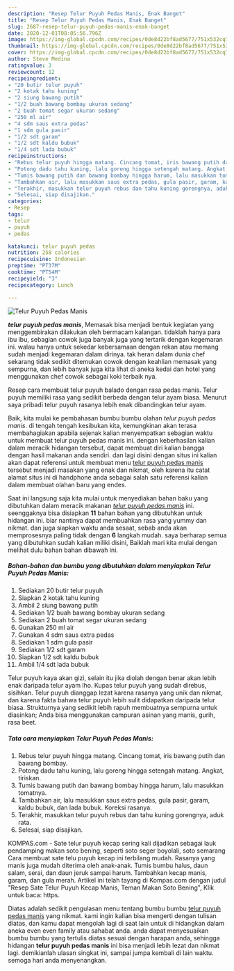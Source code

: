 ```yaml
---
description: "Resep Telur Puyuh Pedas Manis, Enak Banget"
title: "Resep Telur Puyuh Pedas Manis, Enak Banget"
slug: 2687-resep-telur-puyuh-pedas-manis-enak-banget
date: 2020-12-01T08:05:56.796Z
image: https://img-global.cpcdn.com/recipes/0de8d22bf8ad5677/751x532cq70/telur-puyuh-pedas-manis-foto-resep-utama.jpg
thumbnail: https://img-global.cpcdn.com/recipes/0de8d22bf8ad5677/751x532cq70/telur-puyuh-pedas-manis-foto-resep-utama.jpg
cover: https://img-global.cpcdn.com/recipes/0de8d22bf8ad5677/751x532cq70/telur-puyuh-pedas-manis-foto-resep-utama.jpg
author: Steve Medina
ratingvalue: 3
reviewcount: 12
recipeingredient:
- "20 butir telur puyuh"
- "2 kotak tahu kuning"
- "2 siung bawang putih"
- "1/2 buah bawang bombay ukuran sedang"
- "2 buah tomat segar ukuran sedang"
- "250 ml air"
- "4 sdm saus extra pedas"
- "1 sdm gula pasir"
- "1/2 sdt garam"
- "1/2 sdt kaldu bubuk"
- "1/4 sdt lada bubuk"
recipeinstructions:
- "Rebus telur puyuh hingga matang. Cincang tomat, iris bawang putih dan bawang bombay."
- "Potong dadu tahu kuning, lalu goreng hingga setengah matang. Angkat, tiriskan."
- "Tumis bawang putih dan bawang bombay hingga harum, lalu masukkan tomatnya."
- "Tambahkan air, lalu masukkan saus extra pedas, gula pasir, garam, kaldu bubuk, dan lada bubuk. Koreksi rasanya."
- "Terakhir, masukkan telur puyuh rebus dan tahu kuning gorengnya, aduk rata."
- "Selesai, siap disajikan."
categories:
- Resep
tags:
- telur
- puyuh
- pedas

katakunci: telur puyuh pedas 
nutrition: 258 calories
recipecuisine: Indonesian
preptime: "PT37M"
cooktime: "PT54M"
recipeyield: "3"
recipecategory: Lunch

---
```



![Telur Puyuh Pedas Manis](https://img-global.cpcdn.com/recipes/0de8d22bf8ad5677/751x532cq70/telur-puyuh-pedas-manis-foto-resep-utama.jpg)

<b><i>telur puyuh pedas manis</i></b>, Memasak bisa menjadi bentuk kegiatan yang menggembirakan dilakukan oleh bermacam kalangan. tidaklah hanya para ibu ibu, sebagian cowok juga banyak juga yang tertarik dengan kegemaran ini. walau hanya untuk sekedar kebersamaan dengan rekan atau memang sudah menjadi kegemaran dalam dirinya. tak heran dalam dunia chef sekarang tidak sedikit ditemukan cowok dengan keahlian memasak yang sempurna, dan lebih banyak juga kita lihat di aneka kedai dan hotel yang menggunakan chef cowok sebagai koki terbaik nya.

Resep cara membuat telur puyuh balado dengan rasa pedas manis. Telur puyuh memiliki rasa yang sedikit berbeda dengan telur ayam biasa. Menurut saya pribadi telur puyuh rasanya lebih enak dibandingkan telur ayam.

Baik, kita mulai ke pembahasan bumbu bumbu olahan <i>telur puyuh pedas manis</i>. di tengah tengah kesibukan kita, kemungkinan akan terasa membahagiakan apabila sejenak kalian menyempatkan sebagian waktu untuk membuat telur puyuh pedas manis ini. dengan keberhasilan kalian dalam meracik hidangan tersebut, dapat membuat diri kalian bangga dengan hasil makanan anda sendiri. dan lagi disini dengan situs ini kalian akan dapat referensi untuk membuat menu <u>telur puyuh pedas manis</u> tersebut menjadi masakan yang enak dan nikmat, oleh karena itu catat alamat situs ini di handphone anda sebagai salah satu referensi kalian dalam membuat olahan baru yang endes.


Saat ini langsung saja kita mulai untuk menyediakan bahan baku yang dibutuhkan dalam meracik makanan <u><i>telur puyuh pedas manis</i></u> ini. seenggaknya bisa disiapkan <b>11</b> bahan bahan yang dibutuhkan untuk hidangan ini. biar nantinya dapat membuahkan rasa yang yummy dan nikmat. dan juga siapkan waktu anda sesaat, sebab anda akan memprosesnya paling tidak dengan <b>6</b> langkah mudah. saya berharap semua yang dibutuhkan sudah kalian miliki disini, Baiklah mari kita mulai dengan melihat dulu bahan bahan dibawah ini.

<!--inarticleads1-->

##### Bahan-bahan dan bumbu yang dibutuhkan dalam menyiapkan Telur Puyuh Pedas Manis:

1. Sediakan 20 butir telur puyuh
1. Siapkan 2 kotak tahu kuning
1. Ambil 2 siung bawang putih
1. Sediakan 1/2 buah bawang bombay ukuran sedang
1. Sediakan 2 buah tomat segar ukuran sedang
1. Gunakan 250 ml air
1. Gunakan 4 sdm saus extra pedas
1. Sediakan 1 sdm gula pasir
1. Sediakan 1/2 sdt garam
1. Siapkan 1/2 sdt kaldu bubuk
1. Ambil 1/4 sdt lada bubuk


Telur puyuh kaya akan gizi, selain itu jika diolah dengan benar akan lebih enak daripada telur ayam lho. Kupas telur puyuh yang sudah direbus, sisihkan. Telur puyuh dianggap lezat karena rasanya yang unik dan nikmat, dan karena fakta bahwa telur puyuh lebih sulit didapatkan daripada telur biasa. Strukturnya yang sedikit lebih rapuh membuatnya sempurna untuk diasinkan; Anda bisa menggunakan campuran asinan yang manis, gurih, rasa beet. 

<!--inarticleads2-->

##### Tata cara menyiapkan Telur Puyuh Pedas Manis:

1. Rebus telur puyuh hingga matang. Cincang tomat, iris bawang putih dan bawang bombay.
1. Potong dadu tahu kuning, lalu goreng hingga setengah matang. Angkat, tiriskan.
1. Tumis bawang putih dan bawang bombay hingga harum, lalu masukkan tomatnya.
1. Tambahkan air, lalu masukkan saus extra pedas, gula pasir, garam, kaldu bubuk, dan lada bubuk. Koreksi rasanya.
1. Terakhir, masukkan telur puyuh rebus dan tahu kuning gorengnya, aduk rata.
1. Selesai, siap disajikan.


KOMPAS.com - Sate telur puyuh kecap sering kali dijadikan sebagai lauk pendamping makan soto bening, seperti soto seger boyolali, soto semarang Cara membuat sate telu puyuh kecap ini terbilang mudah. Rasanya yang manis juga mudah diterima oleh anak-anak. Tumis bumbu halus, daun salam, serai, dan daun jeruk sampai harum. Tambahkan kecap manis, garam, dan gula merah. Artikel ini telah tayang di Kompas.com dengan judul &#34;Resep Sate Telur Puyuh Kecap Manis, Teman Makan Soto Bening&#34;, Klik untuk baca: https. 

Diatas adalah sedikit pengulasan menu tentang bumbu bumbu <u>telur puyuh pedas manis</u> yang nikmat. kami ingin kalian bisa mengerti dengan tulisan diatas, dan kamu dapat mengolah lagi di saat lain untuk di hidangkan dalam aneka even even family atau sahabat anda. anda dapat menyesuaikan bumbu bumbu yang tertulis diatas sesuai dengan harapan anda, sehingga hidangan <b>telur puyuh pedas manis</b> ini bisa menjadi lebih lezat dan nikmat lagi. demikianlah ulasan singkat ini, sampai jumpa kembali di lain waktu. semoga hari anda menyenangkan.
